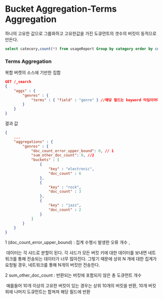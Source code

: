 # Bucket Aggregation-Terms Aggregation

하나의 고유한 값으로 그룹화하고 고유한값을 가진 도큐먼트의 갯수의 버킷이 동적으로 만든다.

```sql
select catecory,count(*) from usageReport Group by category order by count(*) DESC;
```



### Terms Aggregation

복합 버켓의 소스에 기반한 집합 

```json
GET /_search
{
    "aggs" : {
        "genres" : {
            "terms" : { "field" : "genre" } //해당 필드는 keyword 타입이어야한다.
        }
    }
}
```

결과 값

```json
{
    ...
    "aggregations" : {
        "genres" : {
            "doc_count_error_upper_bound": 0, // 1
            "sum_other_doc_count": 0, //2
            "buckets" : [ 
                {
                    "key" : "electronic",
                    "doc_count" : 6
                },
                {
                    "key" : "rock",
                    "doc_count" : 3
                },
                {
                    "key" : "jazz",
                    "doc_count" : 2
                }
            ]
        }
    }
}
```

1 (doc_count_error_upper_bound) : 집계 수행시 발생한 오류 개수 , 

​	데이터는 각 샤드로 분할이 된다. 각 샤드가 모든 버킷 키에 대한 데이터를 보내면 네트워크를 통해 전송되는 데이터가 너무 많아진다. 그렇기 때문에 상위 N 개에 대한 집계가 요청될 경우, 네트워크를 통해  N개의 버킷만 전송한다.

2 sum_other_doc_count : 반환되는 버킷에 포함되지 않은 총 도큐먼트 개수

​	예를들어 10개 이상의 고유한 버킷이 있는 경우는 상위 10개의 버킷을 반환, 10개 버킷외에 나머지 도큐먼트는 합쳐져 해당 필드에 반환
